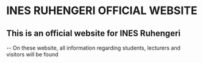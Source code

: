 # INES RUHENGERI OFFICIAL WEBSITE
## This is an official website for INES Ruhengeri
-- On these website, all information regarding students, lecturers and visitors will be found

